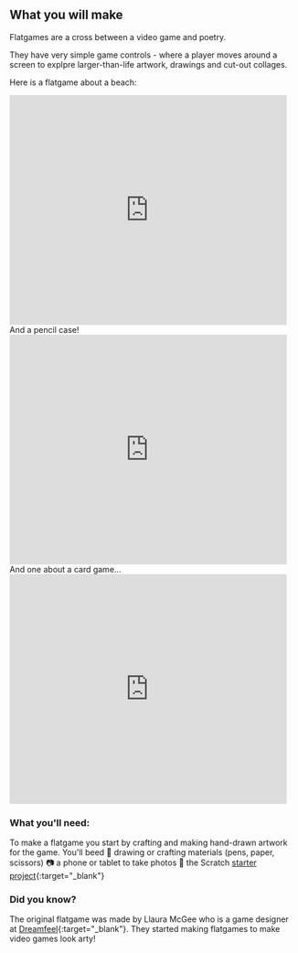 ## What you will make
Flatgames are a cross between a video game and poetry. 

They have very simple game controls - where a player moves around a screen to explpre larger-than-life artwork, drawings and cut-out collages. 

Here is a flatgame about a beach:
<div class="scratch-preview">
 <iframe allowtransparency="true" width="485" height="402" src="https://scratch.mit.edu/projects/1196996929/embed?autostart=false" frameborder="0"></iframe>
</div>
And a pencil case!
<div class="scratch-preview">
 <iframe allowtransparency="true" width="485" height="402" src="https://scratch.mit.edu/projects/1196985085/embed?autostart=false" frameborder="0"></iframe>
</div>
And one about a card game...
<div class="scratch-preview">
 <iframe allowtransparency="true" width="485" height="402" src="https://scratch.mit.edu/projects/1197527881/embed?autostart=false" frameborder="0"></iframe>
</div>

### What you'll need:
To make a flatgame you start by crafting and making hand-drawn artwork for the game. You'll beed 
🎨 drawing or crafting materials (pens, paper, scissors)
📷 a phone or tablet to take photos
👾 the Scratch [starter project](https://scratch.mit.edu/projects/1197006395/editor/){:target="_blank"}


### Did you know?
The original flatgame was made by Llaura McGee who is a game designer at [Dreamfeel](https://dreamfeel.ie/){:target="_blank"}. They started making flatgames to make video games look arty!

